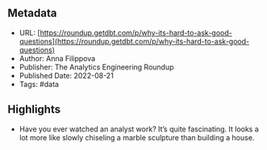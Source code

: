 ## Metadata
* URL: [https://roundup.getdbt.com/p/why-its-hard-to-ask-good-questions](https://roundup.getdbt.com/p/why-its-hard-to-ask-good-questions)
* Author: Anna Filippova
* Publisher: The Analytics Engineering Roundup
* Published Date: 2022-08-21
* Tags: #data

## Highlights
* Have you ever watched an analyst work? It’s quite fascinating. It looks a lot more like slowly chiseling a marble sculpture than building a house.
